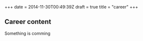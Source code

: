 +++
date = 2014-11-30T00:49:39Z
draft = true
title = "career"
+++

## Career content
Something is comming

